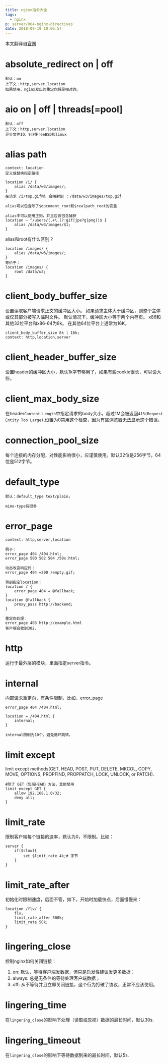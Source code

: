 ```yaml
---
title: nginx指令大全
tags:
  - nginx
p: server/004-nginx-directives
date: 2018-09-19 10:06:57
---
```


本文翻译自[官网](https://nginx.org/en/docs/http/ngx_http_core_module.html#directives)

# absolute_redirect on | off
```
默认：on
上下文：http,server,location
如果禁用，nginx发出的重定向将是相对的。
```
# aio on | off | threads[=pool]
```
默认：off
上下文：http,server,location
异步文件IO，针对FreeBSD和linux
```
# alias path
```
context: location
定义或替换指定路径

location /i/ {
    alias /data/w3/images/;
}
在请求 /i/top.gif时，会映射到 ：/data/w3/images/top.gif

alias可以包含除了$document_root和$realpath_root的变量

alias中可以使用正则，并且应该包含捕获
location ~ ^/users/(.+\.(?:gif|jpe?g|png))$ {
    alias /data/w3/images/$1;
}
```
alias和root有什么区别？

```
location /images/ {
    alias /data/w3/images/;
}
等价于：
location /images/ {
    root /data/w3;
}
```
# client_body_buffer_size
设置读取客户端请求正文的缓冲区大小。 如果请求主体大于缓冲区，则整个主体或仅其部分被写入临时文件。 默认情况下，缓冲区大小等于两个内存页。 x86和其他32位平台和x86-64为8k。 在其他64位平台上通常为16K。
```
client_body_buffer_size 8k | 16k;
context: http,location,server
```
# client_header_buffer_size
设置header的缓冲区大小，默认1k字节够用了，如果有些cookie很长，可以设大些。
# client_max_body_size
在header`Content-Length`中指定请求的body大小，超过1M会被返回`413(Request Entity Too Large)`,设置为0禁用这个检查，因为有些浏览器无法显示这个错误。
# connection_pool_size
每个连接的内存分配，对性能影响很小，应谨慎使用。默认32位是256字节，64位是512字节。
# default_type
```
默认：default_type text/plain;

mime-type有很多
```
# error_page
```
context: http,server,location

例子：
error_page 404 /404.html;
error_page 500 502 504 /50x.html;

动态改变响应码：
error_page 404 =200 /empty.gif;

转到指定location：
location / {
    error_page 404 = @fallback;
}
location @fallback {
    proxy_pass http://backend;
}

重定向处理：
error_page 403 http://example.html
客户端会收到302.
```
# http
运行于最外层的模块，里面指定server指令。
# internal
内部请求重定向，有条件限制，比如，error_page
```
error_page 404 /404.html;

location = /404.html {
    internal;
}

internal限制为10个，避免循环跳转。
```
# limit except
limit except methods(GET, HEAD, POST, PUT, DELETE, MKCOL, COPY, MOVE, OPTIONS, PROPFIND, PROPPATCH, LOCK, UNLOCK, or PATCH).

```
#除了 GET（包括HEAD）方法，其他禁用
limit except GET {
    allow 192.168.1.0/32;
    deny all;
}
```
# limit_rate
限制客户端每个链接的速率，默认为0，不限制。比如：
```
server {
    if($slow){
        set $limit_rate 4k;# 字节
    }
}
```
# limit_rate_after
初始化时限制速度，后面不管，如下，开始时加载快点，后面慢慢来：
```
location /flv/ {
    flv;
    limit_rate_after 500k;
    limit_rate 50k;
}
```
# lingering_close
控制nginx如何关闭链接：
1. on: 默认，等待客户端发数据，但只是启发性建议发更多数据；
2. always: 总是无条件的等待处理客户端数据；
3. off: 从不等待并且立即关闭链接，这个行为打破了协议，正常不应该使用。
# lingering_time
在`lingering_close`的影响下处理（读取或忽视）数据的最长时间，默认30s.
# lingering_timeout
在`lingering_close`的影响下等待数据到来的最长时间，默认5s.
